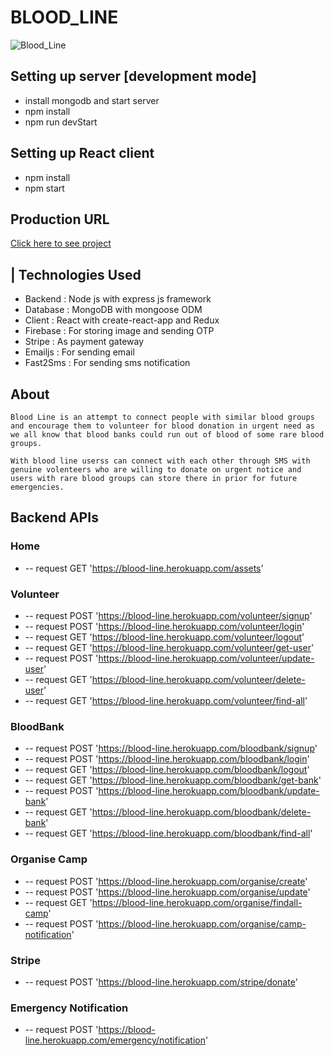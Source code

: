 # BLOOD_LINE

![Blood_Line](https://firebasestorage.googleapis.com/v0/b/blood-line-291504.appspot.com/o/Blood_Line.png?alt=media&token=990d720c-5d0a-4546-b0eb-9f512ef0a214)

## Setting up server [development mode]

-   install mongodb and start server
-   npm install
-   npm run devStart

## Setting up React client

-   npm install
-   npm start

## Production URL

[Click here to see project](https://blood-line.herokuapp.com/)

## | Technologies Used

-   Backend : Node js with express js framework
-   Database : MongoDB with mongoose ODM
-   Client : React with create-react-app and Redux
-   Firebase : For storing image and sending OTP
-   Stripe : As payment gateway
-   Emailjs : For sending email
-   Fast2Sms : For sending sms notification

## About

    Blood Line is an attempt to connect people with similar blood groups and encourage them to volunteer for blood donation in urgent need as we all know that blood banks could run out of blood of some rare blood groups.

    With blood line userss can connect with each other through SMS with genuine volenteers who are willing to donate on urgent notice and users with rare blood groups can store there in prior for future emergencies.

## Backend APIs

### Home

-   -- request GET 'https://blood-line.herokuapp.com/assets'

### Volunteer

-   -- request POST 'https://blood-line.herokuapp.com/volunteer/signup'
-   -- request POST 'https://blood-line.herokuapp.com/volunteer/login'
-   -- request GET 'https://blood-line.herokuapp.com/volunteer/logout'
-   -- request GET 'https://blood-line.herokuapp.com/volunteer/get-user'
-   -- request POST 'https://blood-line.herokuapp.com/volunteer/update-user'
-   -- request GET 'https://blood-line.herokuapp.com/volunteer/delete-user'
-   -- request GET 'https://blood-line.herokuapp.com/volunteer/find-all'

### BloodBank

-   -- request POST 'https://blood-line.herokuapp.com/bloodbank/signup'
-   -- request POST 'https://blood-line.herokuapp.com/bloodbank/login'
-   -- request GET 'https://blood-line.herokuapp.com/bloodbank/logout'
-   -- request GET 'https://blood-line.herokuapp.com/bloodbank/get-bank'
-   -- request POST 'https://blood-line.herokuapp.com/bloodbank/update-bank'
-   -- request GET 'https://blood-line.herokuapp.com/bloodbank/delete-bank'
-   -- request GET 'https://blood-line.herokuapp.com/bloodbank/find-all'

### Organise Camp

-   -- request POST 'https://blood-line.herokuapp.com/organise/create'
-   -- request POST 'https://blood-line.herokuapp.com/organise/update'
-   -- request GET 'https://blood-line.herokuapp.com/organise/findall-camp'
-   -- request POST 'https://blood-line.herokuapp.com/organise/camp-notification'

### Stripe

-   -- request POST 'https://blood-line.herokuapp.com/stripe/donate'

### Emergency Notification

-   -- request POST 'https://blood-line.herokuapp.com/emergency/notification'
